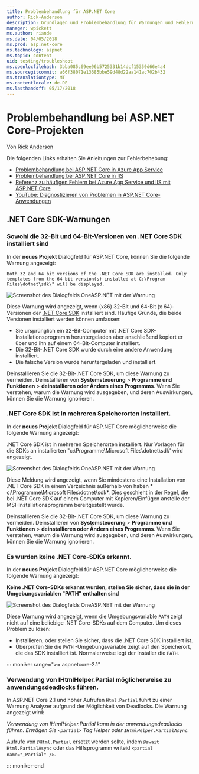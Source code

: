 ```yaml
---
title: Problembehandlung für ASP.NET Core
author: Rick-Anderson
description: Grundlagen und Problembehandlung für Warnungen und Fehlern mit Assistenten für ASP.NET Core-Projekte.
manager: wpickett
ms.author: riande
ms.date: 04/05/2018
ms.prod: asp.net-core
ms.technology: aspnet
ms.topic: content
uid: testing/troubleshoot
ms.openlocfilehash: 3bba085c69ee96b5725331b14dcf15350d66e4a4
ms.sourcegitcommit: a66f38071e13685bbe59d48d22aa141ac702b432
ms.translationtype: MT
ms.contentlocale: de-DE
ms.lasthandoff: 05/17/2018
---
```

# <a name="troubleshoot-aspnet-core-projects"></a>Problembehandlung bei ASP.NET Core-Projekten

Von [Rick Anderson](https://twitter.com/RickAndMSFT)

Die folgenden Links erhalten Sie Anleitungen zur Fehlerbehebung:

* [Problembehandlung bei ASP.NET Core in Azure App Service](xref:host-and-deploy/azure-apps/troubleshoot)
* [Problembehandlung bei ASP.NET Core in IIS](xref:host-and-deploy/iis/troubleshoot)
* [Referenz zu häufigen Fehlern bei Azure App Service und IIS mit ASP.NET Core](xref:host-and-deploy/azure-iis-errors-reference)
* [YouTube: Diagnostizieren von Problemen in ASP.NET Core-Anwendungen](https://www.youtube.com/watch?v=RYI0DHoIVaA)

<a name="sdk"></a>
## <a name="net-core-sdk-warnings"></a>.NET Core SDK-Warnungen

### <a name="both-the-32-bit-and-64-bit-versions-of-the-net-core-sdk-are-installed"></a>Sowohl die 32-Bit und 64-Bit-Versionen von .NET Core SDK installiert sind
In der **neues Projekt** Dialogfeld für ASP.NET Core, können Sie die folgende Warnung angezeigt: 

    Both 32 and 64 bit versions of the .NET Core SDK are installed. Only templates from the 64 bit version(s) installed at C:\Program Files\dotnet\sdk\" will be displayed.

![Screenshot des Dialogfelds OneASP.NET mit der Warnung](troubleshoot/_static/both32and64bit.png)

Diese Warnung wird angezeigt, wenn (x86) 32-Bit und 64-Bit (x 64)-Versionen der [.NET Core SDK](https://www.microsoft.com/net/download/all) installiert sind. Häufige Gründe, die beide Versionen installiert werden können umfassen:

* Sie ursprünglich ein 32-Bit-Computer mit .NET Core SDK-Installationsprogramm heruntergeladen aber anschließend kopiert er über und ihn auf einem 64-Bit-Computer installiert. 
* Die 32-Bit-.NET Core SDK wurde durch eine andere Anwendung installiert.
* Die falsche Version wurde heruntergeladen und installiert.

Deinstallieren Sie die 32-Bit-.NET Core SDK, um diese Warnung zu vermeiden. Deinstallieren von **Systemsteuerung** > **Programme und Funktionen** > **deinstallieren oder Ändern eines Programms**. Wenn Sie verstehen, warum die Warnung wird ausgegeben, und deren Auswirkungen, können Sie die Warnung ignorieren.

### <a name="the-net-core-sdk-is-installed-in-multiple-locations"></a>.NET Core SDK ist in mehreren Speicherorten installiert.
In der **neues Projekt** Dialogfeld für ASP.NET Core möglicherweise die folgende Warnung angezeigt: 

 .NET Core SDK ist in mehreren Speicherorten installiert. Nur Vorlagen für die SDKs an installierten "c:\Programme\Microsoft Files\dotnet\sdk\' wird angezeigt.

![Screenshot des Dialogfelds OneASP.NET mit der Warnung](troubleshoot/_static/multiplelocations.png)

Diese Meldung wird angezeigt, wenn Sie mindestens eine Installation von .NET Core SDK in einem Verzeichnis außerhalb von haben * c:\Programme\Microsoft Files\dotnet\sdk\*. Dies geschieht in der Regel, die bei .NET Core SDK auf einem Computer mit Kopieren/Einfügen anstelle der MSI-Installationsprogramm bereitgestellt wurde.

Deinstallieren Sie die 32-Bit-.NET Core SDK, um diese Warnung zu vermeiden. Deinstallieren von **Systemsteuerung** > **Programme und Funktionen** > **deinstallieren oder Ändern eines Programms**. Wenn Sie verstehen, warum die Warnung wird ausgegeben, und deren Auswirkungen, können Sie die Warnung ignorieren.

### <a name="no-net-core-sdks-were-detected"></a>Es wurden keine .NET Core-SDKs erkannt.
In der **neues Projekt** Dialogfeld für ASP.NET Core möglicherweise die folgende Warnung angezeigt: 

**Keine .NET Core-SDKs erkannt wurden, stellen Sie sicher, dass sie in der Umgebungsvariablen "PATH" enthalten sind**

![Screenshot des Dialogfelds OneASP.NET mit der Warnung](troubleshoot/_static/NoNetCore.png)

Diese Warnung wird angezeigt, wenn die Umgebungsvariable `PATH` zeigt nicht auf eine beliebige .NET Core-SDKs auf dem Computer. Um dieses Problem zu lösen:

* Installieren, oder stellen Sie sicher, dass die .NET Core SDK installiert ist.
* Überprüfen Sie die `PATH` -Umgebungsvariable zeigt auf den Speicherort, die das SDK installiert ist. Normalerweise legt der Installer die `PATH`.

::: moniker range=">= aspnetcore-2.1"

### <a name="use-of-ihtmlhelperpartial-may-result-in-application-deadlocks"></a>Verwendung von IHtmlHelper.Partial möglicherweise zu anwendungsdeadlocks führen.

In ASP.NET Core 2.1 und höher Aufrufen `Html.Partial` führt zu einer Warnung Analyzer aufgrund der Möglichkeit von Deadlocks. Die Warnung angezeigt wird:

*Verwendung von IHtmlHelper.Partial kann in der anwendungsdeadlocks führen. Erwägen Sie `<partial>` Tag Helper oder `IHtmlHelper.PartialAsync`.*

Aufrufe von `@Html.Partial` ersetzt werden sollte, indem `@await Html.PartialAsync` oder das Hilfsprogramm writeid `<partial name="_Partial" />`.

::: moniker-end
